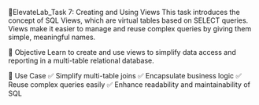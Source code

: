 🧩ElevateLab_Task 7: Creating and Using Views
This task introduces the concept of SQL Views, which are virtual tables based on SELECT queries. Views make it easier to manage and reuse complex queries by giving them simple, meaningful names.

🎯 Objective
Learn to create and use views to simplify data access and reporting in a multi-table relational database.

📌 Use Case
✅ Simplify multi-table joins
✅ Encapsulate business logic
✅ Reuse complex queries easily
✅ Enhance readability and maintainability of SQL
